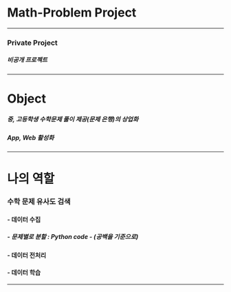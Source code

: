 # Math-Problem Project
----------
### Private Project
##### 비공개 프로젝트
----------
# Object
##### 중, 고등학생 수학문제 풀이 제공(문제 은행)의 상업화
##### App, Web 활성화
----------
# 나의 역할
### 수학 문제 유사도 검색
#### - 데이터 수집
##### - 문제별로 분할 : Python code - (공백을 기준으로)
#### - 데이터 전처리
#### - 데이터 학습
----------
